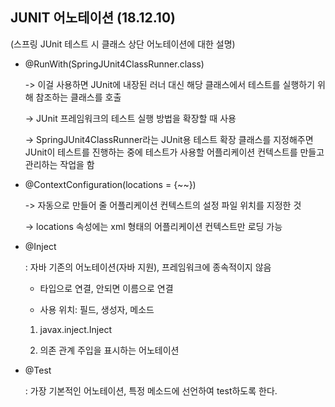 ﻿## JUNIT 어노테이션 (18.12.10)

(스프링 JUnit 테스트 시 클래스 상단 어노테이션에 대한 설명)

- @RunWith(SpringJUnit4ClassRunner.class)

  -> 이걸 사용하면 JUnit에 내장된 러너 대신 해당 클래스에서 테스트를 실행하기 위해 참조하는 클래스를 호출

  -> JUnit 프레임워크의 테스트 실행 방법을 확장할 때 사용

  -> SpringJUnit4ClassRunner라는 JUnit용 테스트 확장 클래스를 지정해주면 JUnit이 테스트를 진행하는 중에 테스트가 사용할 어플리케이션 컨텍스트를 만들고 관리하는 작업을 함

- @ContextConfiguration(locations = {~~})

  -> 자동으로 만들어 줄 어플리케이션 컨텍스트의 설정 파일 위치를 지정한 것

  -> locations 속성에는 xml 형태의 어플리케이션 컨텍스트만 로딩 가능

- @Inject

  : 자바 기존의 어노테이션(자바 지원), 프레임워크에 종속적이지 않음

  * 타입으로 연결, 안되면 이름으로 연결

  * 사용 위치: 필드, 생성자, 메소드

  1. javax.inject.Inject

  2. 의존 관계 주입을 표시하는 어노테이션

- @Test

  : 가장 기본적인 어노테이션, 특정 메소드에 선언하여 test하도록 한다.

